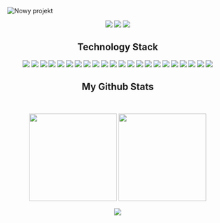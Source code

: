 <!--
**shak33/shak33** is a ✨ _special_ ✨ repository because its `README.md` (this file) appears on your GitHub profile.

Here are some ideas to get you started:

- 🔭 I’m currently working on ...
- 🌱 I’m currently learning ...
- 👯 I’m looking to collaborate on ...
- 🤔 I’m looking for help with ...
- 💬 Ask me about ...
- 📫 How to reach me: ...
- 😄 Pronouns: ...
- ⚡ Fun fact: ...
-->

![Nowy projekt](https://github.com/user-attachments/assets/ad6f96d6-a71b-49ae-afa2-b37719fa05ee)

<p align="center">
 
 <img src="https://badges.pufler.dev/visits/shak33/shak33"/> 
 <!-- <img src="https://badges.pufler.dev/years/ritik307"/> -->
 <img src="https://badges.pufler.dev/repos/shak33"/>
 <img src="https://badges.pufler.dev/commits/monthly/shak33" />

</p>

<!-- <p align="center">
  I'm a 3rd year student pursuing Master's in Computer Applications 🎓 from Guru Gobind Singh Indraprastha University 🏛. I'm a passionate learner who's always willing to learn and work across technologies and domains 💡. I love to explore new technologies and leverage them to solve real-life problems ✨. Apart from that I also love to guide and mentor newbies👨🏻‍💻. I'm deep into Web 🕸️ Development.
</p>   -->

<h2 align="center">Technology Stack</h2>
<p align="center">
<img src="https://img.shields.io/badge/-HTML5-black?style=flat-square&logo=html5&"/>
<img src="https://img.shields.io/badge/-CSS3-black?style=flat-square&logo=css3&logoColor=blue"/>
<img src="https://img.shields.io/badge/Sass-black?style=flat-square&logo=Sass"/>
<img src="https://img.shields.io/badge/-JavaScript-black?style=flat-square&logo=javascript"/>
<img src="https://img.shields.io/badge/-TypeScript-black?style=flat-square&logo=typescript"/>
<img src="https://img.shields.io/badge/-React-black?style=flat-square&logo=react"/>
<img src="https://img.shields.io/badge/-Redux-black?style=flat-square&logo=redux"/>
<img src="https://img.shields.io/badge/-Next-black?style=flat-square&logo=Next.js"/>
<img src="https://img.shields.io/badge/-Nodejs-black?style=flat-square&logo=Node.js"/>
<img src="https://img.shields.io/badge/Express.js-000000?logo=express&logoColor=fff&style=flat"/>
<img src="https://img.shields.io/badge/Prisma-black?style=flat-square&logo=Prisma&logoColor=white"/>
<img src="https://img.shields.io/badge/GraphQL-black?style=flat-square&logo=graphql&logoColor=pink"/>
<img src="https://img.shields.io/badge/-Zod-black?style=flat-square&logo=zod&logoColor=white"/>
<img src="https://img.shields.io/badge/Redis-black?style=flat-square&logo=redis"/>
<img src="https://img.shields.io/badge/-PostgreSQL-black?style=flat-square&logo=postgresql"/>
<img src="https://img.shields.io/badge/-MongoDB-black?style=flat-square&logo=mongodb"/>
<img src="https://img.shields.io/badge/-Jest-black?style=flat-square&logo=jest"/>
<img src="https://img.shields.io/badge/Chai-black?style=flat-square&logo=chai"/>
<img src="https://img.shields.io/badge/-Git-black?style=flat-square&logo=git"/>
<img src="https://img.shields.io/badge/-GitHub-black?style=flat-square&logo=github"/>
<img src="https://img.shields.io/badge/Postman-black?style=flat-square&logo=Postman"/>
<img src="https://img.shields.io/badge/-Docker-black?style=flat-square&logo=Docker"/>
</p>

<h2 align="center">
  My Github Stats
</h2>
 
<br>

<p align = "center">
  <img height="200px" src="https://github-readme-stats.vercel.app/api?username=shak33&show_icons=true&theme=radical" />
  <img height="200px" src="https://github-readme-stats.vercel.app/api/top-langs/?username=shak33&theme=radical&layout=compact&langs_count=8&card_width=320" />
</p>

<p align = "center">
 <img src="https://github-readme-streak-stats.herokuapp.com/?user=shak33&show_icons=true&locale=en&layout=compact&theme=radical&line_height=0" />
</p> 
